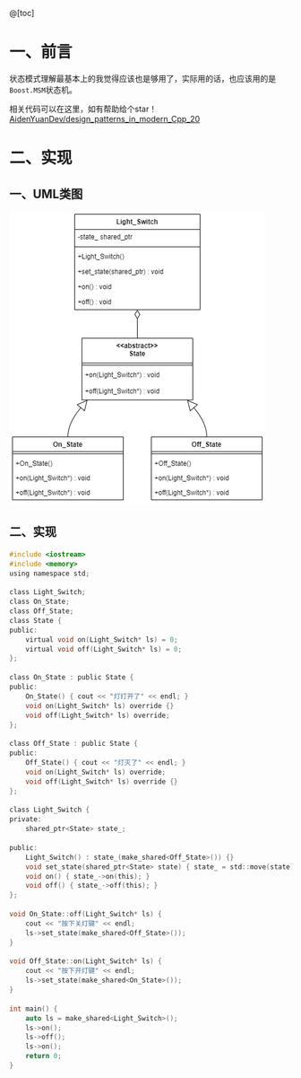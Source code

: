 @[toc]

# 一、前言

状态模式理解最基本上的我觉得应该也是够用了，实际用的话，也应该用的是`Boost.MSM`状态机。

相关代码可以在这里，如有帮助给个star！[AidenYuanDev/design_patterns_in_modern_Cpp_20](https://github.com/AidenYuanDev/design_patterns_in_modern_Cpp_20)

# 二、实现

## 一、UML类图

![状态模式](.\图片(image)\状态模式.png)

## 二、实现
~~~c
#include <iostream>
#include <memory>
using namespace std;

class Light_Switch;
class On_State;
class Off_State;
class State {
public:
    virtual void on(Light_Switch* ls) = 0;
    virtual void off(Light_Switch* ls) = 0;
};

class On_State : public State {
public:
    On_State() { cout << "灯打开了" << endl; }
    void on(Light_Switch* ls) override {}
    void off(Light_Switch* ls) override;
};

class Off_State : public State {
public:
    Off_State() { cout << "灯灭了" << endl; }
    void on(Light_Switch* ls) override;
    void off(Light_Switch* ls) override {}
};

class Light_Switch {
private:
    shared_ptr<State> state_;

public:
    Light_Switch() : state_(make_shared<Off_State>()) {}
    void set_state(shared_ptr<State> state) { state_ = std::move(state); }
    void on() { state_->on(this); }
    void off() { state_->off(this); }
};

void On_State::off(Light_Switch* ls) {
    cout << "按下关灯键" << endl;
    ls->set_state(make_shared<Off_State>());
}

void Off_State::on(Light_Switch* ls) {
    cout << "按下开灯键" << endl;
    ls->set_state(make_shared<On_State>());
}

int main() {
    auto ls = make_shared<Light_Switch>();
    ls->on();
    ls->off();
    ls->on();
    return 0;
}
~~~